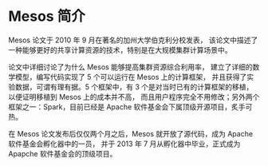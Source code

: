 # Mesos 简介

Mesos 论文于 2010 年 9 月在著名的加州大学伯克利分校发表，
该论文中描述了一种能够更好的共享计算资源的技术，特别是在大规模集群计算场景中。

论文中详细讨论了为什么 Mesos 能够提高集群资源综合利用率，
建立了详细的数学模型，编写代码实现了 5 个可以运行在 Mesos 上的计算框架，
并且获得了实验数据，可谓有理有据。5 个框架中，有 3
个是对当时已有的计算框架的移植，以便证明移植到 Mesos 上的成本并不高，
而且用户程序完全不用修改；另外两个框架之一：Spark，目前已经是 Apache
软件基金会下属顶级开源项目，炙手可热。

在 Mesos 论文发布后仅仅两个月之后，Mesos 就开放了源代码，成为 Apache 软件基金会孵化器中的一员，
并于 2013 年 7 月从孵化器中毕业，正式成为 Apapche 软件基金会的顶级项目。
